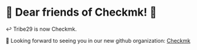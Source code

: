 # 🙂 Dear friends of Checkmk! 👋

↩ Tribe29 is now Checkmk. 

👋 Looking forward to seeing you in our new github organization: [Checkmk](https://github.com/Checkmk)
